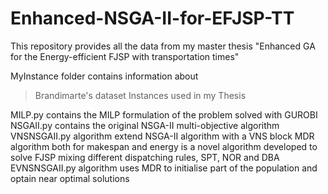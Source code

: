 # Enhanced-NSGA-II-for-EFJSP-TT

This repository provides all the data from my master thesis "Enhanced GA for the Energy-efficient FJSP with transportation times"

MyInstance folder contains information about
>Brandimarte's dataset
>Instances used in my Thesis

MILP.py contains the MILP formulation of the problem solved with GUROBI
NSGAII.py contains the original NSGA-II multi-objective algorithm
VNSNSGAII.py algorithm extend NSGA-II algorithm with a VNS block
MDR algorithm both for makespan and energy is a novel algorithm developed to solve FJSP mixing different dispatching rules, SPT, NOR and DBA
EVNSNSGAII.py algorithm uses MDR to initialise part of the population and optain near optimal solutions
